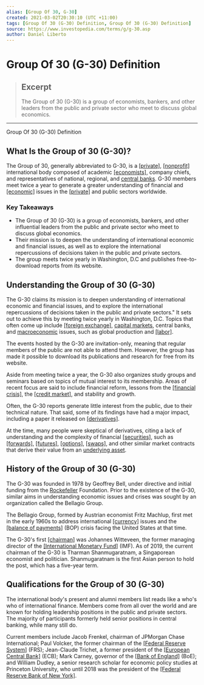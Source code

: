 ```yaml
---
alias: [Group Of 30, G-30]
created: 2021-03-02T20:30:10 (UTC +11:00)
tags: [Group Of 30 (G-30) Definition, Group Of 30 (G-30) Definition]
source: https://www.investopedia.com/terms/g/g-30.asp
author: Daniel Liberto
---
```


# Group Of 30 (G-30) Definition

> ## Excerpt
> The Group of 30 (G-30) is a group of economists, bankers, and other leaders from the public and private sector who meet to discuss global economics.

---

Group Of 30 (G-30) Definition
## What Is the Group of 30 (G-30)?

The Group of 30, generally abbreviated to G-30, is a [[private]](https://www.investopedia.com/terms/p/privately-owned.asp), [[nonprofit]](https://www.investopedia.com/terms/n/non-profitorganization.asp) international body composed of academic [[economists]](https://www.investopedia.com/terms/e/economist.asp), company chiefs, and representatives of national, regional, and [central banks](https://www.investopedia.com/terms/c/centralbank.asp). G-30 members meet twice a year to generate a greater understanding of financial and [[economic]](https://www.investopedia.com/terms/e/economics.asp) issues in the [[private]](https://www.investopedia.com/terms/p/private-sector.asp) and public sectors worldwide.

### Key Takeaways

-   The Group of 30 (G-30) is a group of economists, bankers, and other influential leaders from the public and private sector who meet to discuss global economics.
-   Their mission is to deepen the understanding of international economic and financial issues, as well as to explore the international repercussions of decisions taken in the public and private sectors.
-   The group meets twice yearly in Washington, D.C and publishes free-to-download reports from its website.

## Understanding the Group of 30 (G-30)

The G-30 claims its mission is to deepen understanding of international economic and financial issues, and to explore the international repercussions of decisions taken in the public and private sectors." It sets out to achieve this by meeting twice yearly in Washington, D.C. Topics that often come up include [[foreign exchange]](https://www.investopedia.com/terms/f/foreign-exchange.asp), [capital markets](https://www.investopedia.com/terms/c/capitalmarkets.asp), central banks, and [macroeconomic](https://www.investopedia.com/terms/m/macroeconomics.asp) issues, such as global production and [[labor]](https://www.investopedia.com/terms/l/labor-market.asp).

The events hosted by the G-30 are invitation-only, meaning that regular members of the public are not able to attend them. However, the group has made it possible to download its publications and research for free from its website.

Aside from meeting twice a year, the G-30 also organizes study groups and seminars based on topics of mutual interest to its membership. Areas of recent focus are said to include financial reform, lessons from the [[financial crisis]](https://www.investopedia.com/terms/f/financial-crisis.asp), the [[credit market]](https://www.investopedia.com/terms/c/credit_market.asp), and stability and growth.

Often, the G-30 reports generate little interest from the public, due to their technical nature. That said, some of its findings have had a major impact, including a paper it released on [[derivatives]](https://www.investopedia.com/articles/optioninvestor/10/derivatives-101.asp).

At the time, many people were skeptical of derivatives, citing a lack of understanding and the complexity of financial [[securities]](https://www.investopedia.com/terms/s/security.asp), such as [[forwards]](https://www.investopedia.com/terms/f/forwardcontract.asp), [[futures]](https://www.investopedia.com/terms/f/futurescontract.asp), [[options]](https://www.investopedia.com/terms/o/option.asp), [[swaps]](https://www.investopedia.com/terms/s/swap.asp), and other similar market contracts that derive their value from an [underlying asset](https://www.investopedia.com/terms/u/underlying-asset.asp).

## History of the Group of 30 (G-30)

The G-30 was founded in 1978 by Geoffrey Bell, under directive and initial funding from the [Rockefeller](https://www.investopedia.com/articles/economics/08/jd-rockefeller.asp) Foundation. Prior to the existence of the G-30, similar aims in understanding economic issues and crises was sought by an organization called the Bellagio Group.

The Bellagio Group, formed by Austrian economist Fritz Machlup, first met in the early 1960s to address international [[currency]](https://www.investopedia.com/terms/c/currency.asp) issues and the [[balance of payments]](https://www.investopedia.com/terms/b/bop.asp) (BOP) crisis facing the United States at that time.

The G-30's first [[chairman]](https://www.investopedia.com/terms/c/chairman.asp) was Johannes Witteveen, the former managing director of the [[International Monetary Fund]](https://www.investopedia.com/terms/i/imf.asp) (IMF). As of 2019, the current chairman of the G-30 is Tharman Shanmugaratnam, a Singaporean economist and politician. Shanmugaratnam is the first Asian person to hold the post, which has a five-year term.

## Qualifications for the Group of 30 (G-30)

The international body's present and alumni members list reads like a who's who of international finance. Members come from all over the world and are known for holding leadership positions in the public and private sectors. The majority of participants formerly held senior positions in central banking, while many still do.

Current members include Jacob Frenkel, chairman of JPMorgan Chase International; Paul Volcker, the former chairman of the [[Federal Reserve System]](https://www.investopedia.com/terms/f/federalreservesystem.asp) (FRS); Jean-Claude Trichet, a former president of the [[European Central Bank]](https://www.investopedia.com/terms/e/europeancentralbank.asp) (ECB); Mark Carney, governor of the [[Bank of England]](https://www.investopedia.com/terms/b/boe.asp) (BoE); and William Dudley, a senior research scholar for economic policy studies at Princeton University, who until 2018 was the president of the [[Federal Reserve Bank of New York]](https://www.investopedia.com/terms/f/federal-reserve-bank-of-new-york.asp).
